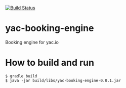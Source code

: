 [![Build Status](https://travis-ci.org/geoffroyw/yac-booking-engine.svg?branch=master)](https://travis-ci.org/geoffroyw/yac-booking-engine)

# yac-booking-engine #
Booking engine for yac.io


# How to build and run #
    $ gradle build
    $ java -jar build/libs/yac-booking-engine-0.0.1.jar
